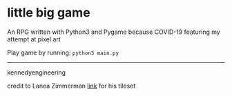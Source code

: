 # little big game
An RPG written with Python3 and Pygame because COVID-19 featuring my attempt at pixel art

Play game by running: `python3 main.py`

---

kennedyengineering

credit to Lanea Zimmerman [link](https://opengameart.org/content/tiny-16-basic) for his tileset